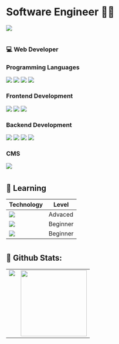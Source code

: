 <!--
**jfpanchi/jfpanchi** is a ✨ _special_ ✨ repository because its `README.md` (this file) appears on your GitHub profile.

Here are some ideas to get you started:

- 🔭 I’m currently working on ...
- 🌱 I’m currently learning ...
- 👯 I’m looking to collaborate on ...
- 🤔 I’m looking for help with ...
- 💬 Ask me about ...
- 📫 How to reach me: ...
- 😄 Pronouns: ...
- ⚡ Fun fact: ...
-->


# Software Engineer 👨‍🎓

<a  href="https://jfpanchi.github.io/portafolio-web-frontend/" target="_blank">
<img src='https://img.shields.io/static/v1?style=for-the-badge&message=Files&color=4285F4&logo=Files&logoColor=FFFFFF&label=Portfolio Frontend Web'>
</a>

#

### 💻 Web Developer
### Programming Languages
<p>
<img src="https://img.shields.io/badge/JavaScript-F7DF1E?style=for-the-badge&logo=javascript&logoColor=black">
<img src="https://img.shields.io/badge/Java-ED8B00?style=for-the-badge&logo=java&logoColor=white">
<img src="https://img.shields.io/badge/PHP-777BB4?style=for-the-badge&logo=php&logoColor=white">
<img src="https://img.shields.io/badge/.NET-5C2D91?style=for-the-badge&logo=.net&logoColor=white">
</p>


### Frontend Development
<p>
<img src="https://img.shields.io/badge/HTML5-E34F26?style=for-the-badge&logo=html5&logoColor=white">
<img src="https://img.shields.io/badge/CSS3-1572B6?style=for-the-badge&logo=css3&logoColor=white">
<img src="https://img.shields.io/badge/React-20232A?style=for-the-badge&logo=react&logoColor=61DAFB">
</p>

### Backend Development
<p>
<img src="https://img.shields.io/badge/Node.js-43853D?style=for-the-badge&logo=node.js&logoColor=white">
<img src="https://img.shields.io/badge/MongoDB-4EA94B?style=for-the-badge&logo=mongodb&logoColor=white">
<img src="https://img.shields.io/badge/Laravel-FF2D20?style=for-the-badge&logo=laravel&logoColor=white">
<img src="https://img.shields.io/badge/MySQL-00000F?style=for-the-badge&logo=mysql&logoColor=white">
</p>

### CMS
<img src="https://img.shields.io/badge/Wordpress-21759B?style=for-the-badge&logo=wordpress&logoColor=white">

#

## 🌱 Learning 

| Technology                                                                                                    | Level       | 
|---------------------------------------------------------------------------------------------------------------|-------------|
|<img src="https://img.shields.io/badge/React-20232A?style=for-the-badge&logo=react&logoColor=61DAFB">          | Advaced     |
|<img src="https://img.shields.io/badge/AngularJS-E23237?style=for-the-badge&logo=angularjs&logoColor=white">   | Beginner    | 
|<img src="https://img.shields.io/badge/Vue.js-35495E?style=for-the-badge&logo=vue.js&logoColor=4FC08D">        | Beginner    | 

# 
## 🏁 Github Stats:

<table>
  <tr>
    <td valign="top"><img src="https://github-readme-stats.vercel.app/api/top-langs/?username=veroMoreno&theme=radical&card_width=450em)](https://github.com/jfpanchi/jfpanchi/github-readme-stats"/></td>
    <td valign="top"><img height="180em" src="https://github-readme-stats.vercel.app/api?username=jfpanchi&show_icons=true&hide_border=true&&count_private=true&include_all_commits=true&theme=radical&hide_stars=false" /></td>
  </tr>
</table>
